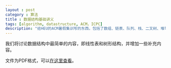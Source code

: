 ```yaml
---
layout : post
category : 算法
title : 数据结构基础讲义
tags: [algorithm, datastructure, ACM，ICPC]
description: "给HEU的ACM暑假集训写的东西，包括了数组、链表、队列、栈、二叉树、堆等内容。"
---
```


我们将讨论数据结构中最简单的内容，即线性表和树形结构，并增加一些补充内容。

文件为PDF格式，可以<a href="/DL/baseDataStructure.pdf">在这里查看</a>。
